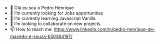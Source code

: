 - 👋 Olá eu sou o Pedro Henrique
- 🔭 I’m currently looking for Jobs apportunities
- 🌱 I’m currently learning Javascript Vanilla
- 👯 I’m looking to collaborate on new projects 
- 📫 How to reach me: https://www.linkedin.com/in/pedro-henrique-de-macedo-e-souza-b50364197/

